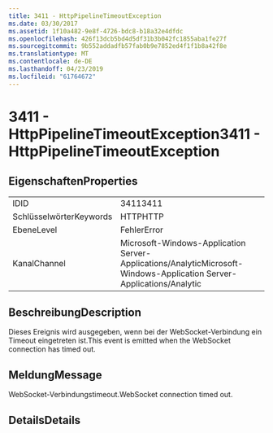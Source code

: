 ```yaml
---
title: 3411 - HttpPipelineTimeoutException
ms.date: 03/30/2017
ms.assetid: 1f10a482-9e8f-4726-bdc8-b18a32e4dfdc
ms.openlocfilehash: 426f13dcb5bd4d5df31b3b042fc1855aba1fe27f
ms.sourcegitcommit: 9b552addadfb57fab0b9e7852ed4f1f1b8a42f8e
ms.translationtype: MT
ms.contentlocale: de-DE
ms.lasthandoff: 04/23/2019
ms.locfileid: "61764672"
---
```

# <a name="3411---httppipelinetimeoutexception"></a><span data-ttu-id="27301-102">3411 - HttpPipelineTimeoutException</span><span class="sxs-lookup"><span data-stu-id="27301-102">3411 - HttpPipelineTimeoutException</span></span>
## <a name="properties"></a><span data-ttu-id="27301-103">Eigenschaften</span><span class="sxs-lookup"><span data-stu-id="27301-103">Properties</span></span>  
  
|||  
|-|-|  
|<span data-ttu-id="27301-104">ID</span><span class="sxs-lookup"><span data-stu-id="27301-104">ID</span></span>|<span data-ttu-id="27301-105">3411</span><span class="sxs-lookup"><span data-stu-id="27301-105">3411</span></span>|  
|<span data-ttu-id="27301-106">Schlüsselwörter</span><span class="sxs-lookup"><span data-stu-id="27301-106">Keywords</span></span>|<span data-ttu-id="27301-107">HTTP</span><span class="sxs-lookup"><span data-stu-id="27301-107">HTTP</span></span>|  
|<span data-ttu-id="27301-108">Ebene</span><span class="sxs-lookup"><span data-stu-id="27301-108">Level</span></span>|<span data-ttu-id="27301-109">Fehler</span><span class="sxs-lookup"><span data-stu-id="27301-109">Error</span></span>|  
|<span data-ttu-id="27301-110">Kanal</span><span class="sxs-lookup"><span data-stu-id="27301-110">Channel</span></span>|<span data-ttu-id="27301-111">Microsoft-Windows-Application Server-Applications/Analytic</span><span class="sxs-lookup"><span data-stu-id="27301-111">Microsoft-Windows-Application Server-Applications/Analytic</span></span>|  
  
## <a name="description"></a><span data-ttu-id="27301-112">Beschreibung</span><span class="sxs-lookup"><span data-stu-id="27301-112">Description</span></span>  
 <span data-ttu-id="27301-113">Dieses Ereignis wird ausgegeben, wenn bei der WebSocket-Verbindung ein Timeout eingetreten ist.</span><span class="sxs-lookup"><span data-stu-id="27301-113">This event is emitted when the WebSocket connection has timed out.</span></span>  
  
## <a name="message"></a><span data-ttu-id="27301-114">Meldung</span><span class="sxs-lookup"><span data-stu-id="27301-114">Message</span></span>  
 <span data-ttu-id="27301-115">WebSocket-Verbindungstimeout.</span><span class="sxs-lookup"><span data-stu-id="27301-115">WebSocket connection timed out.</span></span>  
  
## <a name="details"></a><span data-ttu-id="27301-116">Details</span><span class="sxs-lookup"><span data-stu-id="27301-116">Details</span></span>
